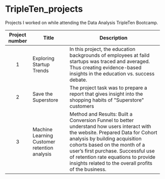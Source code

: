 # TripleTen_projects
Projects I worked on while attending the Data Analysis TripleTen Bootcamp.


| Project number | Title | Description |
| :-----------: | ----------- |----------- |
| 1 | Exploring Startup Trends | In this project, the education backgrounds of employees at faild startups was traced and averaged. Thus creating evidence-based insights in the education vs. success debate. |
| 2 | Save the Superstore | The project task was to prepare a report that gives insight into the shopping habits of "Superstore" customers |
| 3 | Machine Learning Customer retention analysis | Method and Results: Built a Conversion Funnel to better understand how users interact with the website. Prepared Data for Cohort analysis by building acquisition cohorts based on the month of a user’s first purchase. Successful use of retention rate equations to provide insights related to the overall profits of the business. |
